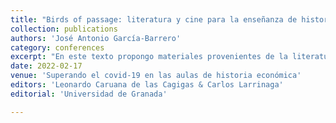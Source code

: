 ```yaml
---
title: "Birds of passage: literatura y cine para la enseñanza de historia económica del turismo y las migraciones"
collection: publications
authors: 'José Antonio García-Barrero'
category: conferences
excerpt: "En este texto propongo materiales provenientes de la literatura y el cine para la enseñanza de la interrelación del turismo y las migraciones en el formato de clase práctica para alumnos de grado en economía e historia, con especial foco en las asignaturas de Historia Económica de España, Historia Contemporánea de España e Historia Económica Mundial. Más concretamente, presento un modelo de práctica en el cual se incorporan algunos de los materiales sugeridos en el contexto de la historia económica de Cataluña y las Islas Baleares adaptables a otros contextos históricos y geográficos. Utilizando la proyección de la película La piel quemada (1967) y fragmentos de la narrativa contemporánea mallorquina propia de la Generació dels 70 provenientes de textos de Guillem Frontera y Antònia Vicens y testimonios orales, se busca crear un formato de práctica que acerque al alumnado el boom turístico de los sesenta en el archipiélago. El objetivo de esta práctica es que el alumnado pueda relacionar conceptos de la economía del turismo y de los mercados de trabajo con la historia contemporánea y la sociología de las migraciones. Así, conceptos como estacionalidad turística, demanda de trabajo o productividad del trabajo se presentarán de la mano de otros como desigualdades de género, escasez de vivienda o integración socio-cultural. Al mismo tiempo, la práctica también busca que el alumnado pueda relacionar estas cuestiones con debates de carácter histórico y actual sobre la evolución del turismo y las políticas migratorias a escala local e internacional."
date: 2022-02-17
venue: 'Superando el covid-19 en las aulas de historia económica'
editors: 'Leonardo Caruana de las Cagigas & Carlos Larrinaga'
editorial: 'Universidad de Granada'

---
```


